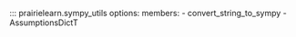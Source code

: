 <!-- markdownlint-disable MD041 -->
<!-- prettier-ignore -->
::: prairielearn.sympy_utils
    options:
        members:
            - convert_string_to_sympy
            - AssumptionsDictT
